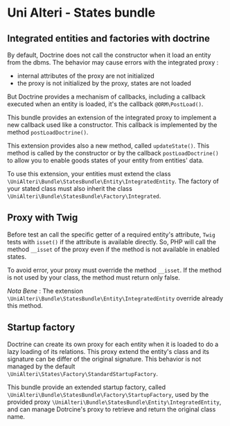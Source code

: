 Uni Alteri - States bundle
===========================

Integrated entities and factories with doctrine
-----------------------------------------------

By default, Doctrine does not call the constructor when it load an entity from the dbms. The behavior may cause errors
with the integrated proxy :

*   internal attributes of the proxy are not initialized
*   the proxy is not initialized by the proxy, states are not loaded

But Doctrine provides a mechanism of callbacks, including a callback executed when an entity is loaded, it's the callback
`@ORM\PostLoad()`.

This bundle provides an extension of the integrated proxy to implement a new callback used like a constructor. This callback
is implemented by the method `postLoadDoctrine()`.

This extension provides also a new method, called `updateState()`. This method is called by the constructor or by the callback
`postLoadDoctrine()` to allow you to enable goods states of your entity from entities' data.

To use this extension, your entities must extend the class `\UniAlteri\Bundle\StatesBundle\Entity\IntegratedEntity`.
The factory of your stated class must also inherit the class `\UniAlteri\Bundle\StatesBundle\Factory\Integrated`.

Proxy with Twig
------------------------------

Before test an call the specific getter of a required entity's attribute, `Twig` tests with `isset()` if the attribute
is available directly. So, PHP will call the method `__isset` of the proxy even if the method is not available in
enabled states.

To avoid error, your proxy must override the method `__isset`. If the method is not used by your class, the method must
return only false.

*Nota Bene* : The extension `\UniAlteri\Bundle\StatesBundle\Entity\IntegratedEntity` override already this method.

Startup factory
---------------

Doctrine can create its own proxy for each entity when it is loaded to do a lazy loading of its relations. This proxy
 extend the entity's class and its signature can be differ of the original signature. This behavior is not managed by
 the default `\UniAlteri\States\Factory\StandardStartupFactory`.

This bundle provide an extended startup factory, called `\UniAlteri\Bundle\StatesBundle\Factory\StartupFactory`,
 used by the provided proxy `\UniAlteri\Bundle\StatesBundle\Entity\IntegratedEntity`, and can manage Dotrcine's proxy
 to retrieve and return the original class name.
